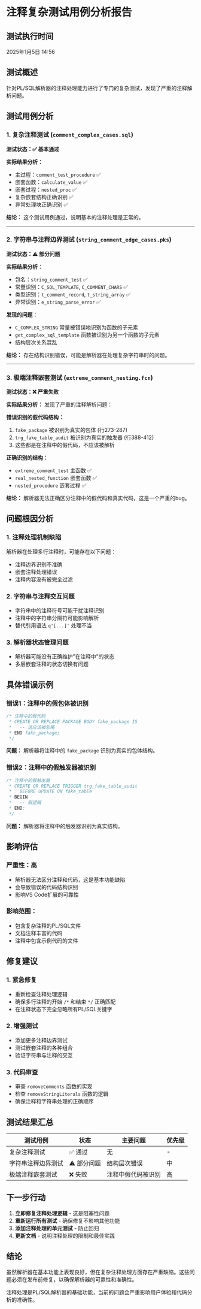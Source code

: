 # 注释复杂测试用例分析报告

## 测试执行时间
2025年1月5日 14:56

## 测试概述
针对PL/SQL解析器的注释处理能力进行了专门的复杂测试，发现了严重的注释解析问题。

## 测试用例分析

### 1. 复杂注释测试 (`comment_complex_cases.sql`)

**测试状态：✅ 基本通过**

**实际结果分析：**
- 主过程：`comment_test_procedure` ✅
- 嵌套函数：`calculate_value` ✅
- 嵌套过程：`nested_proc` ✅
- 复杂嵌套结构正确识别 ✅
- 异常处理块正确识别 ✅

**结论：** 这个测试用例通过，说明基本的注释处理是正常的。

---

### 2. 字符串与注释边界测试 (`string_comment_edge_cases.pks`)

**测试状态：⚠️ 部分问题**

**实际结果分析：**
- 包名：`string_comment_test` ✅
- 常量识别：`C_SQL_TEMPLATE`, `C_COMMENT_CHARS` ✅
- 类型识别：`t_comment_record`, `t_string_array` ✅
- 异常识别：`e_string_parse_error` ✅

**发现的问题：**
- `C_COMPLEX_STRING` 常量被错误地识别为函数的子元素
- `get_complex_sql_template` 函数被识别为另一个函数的子元素
- 结构层次关系混乱

**结论：** 存在结构识别错误，可能是解析器在处理复杂字符串时的问题。

---

### 3. 极端注释嵌套测试 (`extreme_comment_nesting.fcn`)

**测试状态：❌ 严重失败**

**实际结果分析：**
发现了严重的注释解析问题：

**错误识别的假代码结构：**
1. `fake_package` 被识别为真实的包体 (行273-287)
2. `trg_fake_table_audit` 被识别为真实的触发器 (行388-412)
3. 这些都是在注释中的假代码，不应该被解析

**正确识别的结构：**
- `extreme_comment_test` 主函数 ✅
- `real_nested_function` 嵌套函数 ✅
- `nested_procedure` 嵌套过程 ✅

**结论：** 解析器无法正确区分注释中的假代码和真实代码，这是一个严重的bug。

## 问题根因分析

### 1. 注释处理机制缺陷
解析器在处理多行注释时，可能存在以下问题：
- 注释边界识别不准确
- 嵌套注释处理错误
- 注释内容没有被完全过滤

### 2. 字符串与注释交互问题
- 字符串中的注释符号可能干扰注释识别
- 注释中的字符串分隔符可能影响解析
- 替代引用语法 `q'[...]'` 处理不当

### 3. 解析器状态管理问题
- 解析器可能没有正确维护"在注释中"的状态
- 多层嵌套注释的状态切换有问题

## 具体错误示例

### 错误1：注释中的假包体被识别
```sql
/* 注释中的假代码
 * CREATE OR REPLACE PACKAGE BODY fake_package IS
 *   -- 这应该被忽略
 * END fake_package;
 */
```
**问题：** 解析器将注释中的 `fake_package` 识别为真实的包体结构。

### 错误2：注释中的假触发器被识别
```sql
/* 注释中的假触发器
 * CREATE OR REPLACE TRIGGER trg_fake_table_audit
 *   BEFORE UPDATE ON fake_table
 * BEGIN
 *   -- 假逻辑
 * END;
 */
```
**问题：** 解析器将注释中的触发器识别为真实结构。

## 影响评估

### 严重性：高
- 解析器无法区分注释和代码，这是基本功能缺陷
- 会导致错误的代码结构识别
- 影响VS Code扩展的可靠性

### 影响范围：
- 包含复杂注释的PL/SQL文件
- 文档注释丰富的代码
- 注释中包含示例代码的文件

## 修复建议

### 1. 紧急修复
- 重新检查注释处理逻辑
- 确保多行注释的开始 `/*` 和结束 `*/` 正确匹配
- 在注释状态下完全忽略所有PL/SQL关键字

### 2. 增强测试
- 添加更多注释边界测试
- 测试嵌套注释的各种组合
- 验证字符串与注释的交互

### 3. 代码审查
- 审查 `removeComments` 函数的实现
- 检查 `removeStringLiterals` 函数的逻辑
- 确保注释和字符串处理的正确顺序

## 测试结果汇总

| 测试用例 | 状态 | 主要问题 | 优先级 |
|---------|------|---------|--------|
| 复杂注释测试 | ✅ 通过 | 无 | - |
| 字符串注释边界测试 | ⚠️ 部分问题 | 结构层次错误 | 中 |
| 极端注释嵌套测试 | ❌ 失败 | 注释中假代码被识别 | 高 |

## 下一步行动

1. **立即修复注释处理逻辑** - 这是阻塞性问题
2. **重新运行所有测试** - 确保修复不影响其他功能
3. **添加注释处理的单元测试** - 防止回归
4. **更新文档** - 说明注释处理的限制和最佳实践

## 结论

虽然解析器在基本功能上表现良好，但在复杂注释处理方面存在严重缺陷。这些问题必须在发布前修复，以确保解析器的可靠性和准确性。

注释处理是PL/SQL解析器的基础功能，当前的问题会严重影响用户体验和代码分析的准确性。

